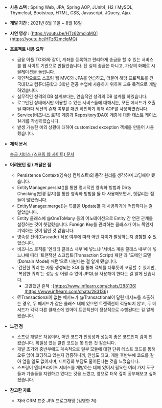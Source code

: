 - **사용 스택** : Spring Web, JPA, Spring AOP, JUnit4, H2 / MySQL, Thymeleaf, Bootstrap, HTML, CSS, Javascript, JQuery, Ajax
- **개발 기간** : 2021년 8월 11일 ~ 8월 18일
- **시연 영상** : [https://youtu.be/HTz62mclqMQ](https://youtu.be/HTz62mclqMQ)
- **프로젝트 내용 요약**
    - 금융 어플 TOSS와 같이, 계좌를 등록하고 편리하게 송금을 할 수 있는 서비스를 웹 사이트 기반으로 만들었습니다. 단 실제 송금은 아니고, 가상의 화폐로 시뮬레이션을 돌립니다.
    - 개인적으로도 스프링 웹 MVC와 JPA를 연습하고, 더불어 해당 프로젝트를 건국대학교 컴퓨터공학과 3학년 전공 수업에 사용하기 위하여 교육 목적으로 개발하였습니다.
    - 실무적인 성격의 DB 설계보다는, 연습적인 성격의 DB 설계를 하였습니다.
    - 로그인된 상태에서만 이용할 수 있는 서비스들에 대해서는, 모든 메서드가 호출될 때마다 세션의 존재 여부를 매번 확인하기 위해 AOP를 사용하였습니다.
    - Service(비즈니스 로직) 계층과 Repository(DAO) 계층에 대한 테스트 케이스 14개를 작성하였습니다.
    - 발생 가능한 예외 상황에 대하여 customized exception 객체를 만들어 사용했습니다.
- **제작 문서**
    
    [송금 서비스 (스프링 웹 사이트) 문서](https://jasonyoo95.notion.site/f642fa22803648afa3c477885f503c14)
    
- **어려웠던 점 / 깨달은 점**
    - Persistence Context(영속성 컨텍스트)의 동작 원리를 생각하며 코딩해야 했습니다.
    - EntityManager.persist()를 통한 명시적인 영속화 방법과 Dirty Checking(변경 감지)를 통한 영속화 방법을 둘 다 사용해보면서, 헷갈리는 점들이 많았습니다.
    - EntityManager.merge()는 튜플을 Update할 때 사용하기에 적합하다는 걸 알았습니다.
    - Entity 클래스에 @OneToMany 등의 어노테이션으로 Entity 간 연관 관계를 설정하는 것이 헷갈렸습니다. Foreign Key를 관리하는 클래스가 어느 쪽인지 기억하는 것이 팁인 것 같습니다.
    - 영속성 전이(Cascade) 적용 여부에 따라 어떤 차이가 발생하는지 경험할 수 있었습니다.
    - 비즈니스 로직를 '엔티티 클래스 내부'에 넣느냐 '서비스 계층 클래스 내부'에 넣느냐에 따라 '트랜잭션 스크립트(Transaction Script) 패턴'과 '도메인 모델(Domain Model) 패턴'으로 나뉜다는 걸 알게 됐습니다.
    - '간단한 쿼리'는 자동 생성되는 SQL를 통해 객체를 다루듯이 코딩할 수 있지만, '복잡한 쿼리'는 성능 상 어쩔 수 없이 JPQL을 사용해야 한다는 걸 알게 됐습니다.
        - 고민했던 흔적 : [https://www.inflearn.com/chats/283136](https://www.inflearn.com/chats/283136)
    - @Transactional이 없는 메서드가 @Transactional이 달린 메서드를 호출하는 경우, 두 메서드가 같은 클래스 내에 있으면 트랜잭션이 적용되지 않고, 두 메서드가 각각 다른 클래스에 있어야 트랜잭션이 정상적으로 수행된다는 걸 알게 됐습니다.
- **느낀 점**
    - 스프링 개발은 처음이라, 어떤 코드가 안정성과 성능이 좋은 코드인지 감이 안 왔습니다. 획일성 있는 클린 코드는 못 만든 것 같습니다.
    - 개발 초기와 중반부에도 계속적으로 일부 모듈에 대한 단위 테스트 코드를 통해 오류 없이 코딩하고 있는지 검증하니까, 안심도 되고, 개발 후반부에 코드를 갈아 엎을 일도 없어지며, 디버깅의 부담도 줄어든다는 것을 느꼈습니다.
    - 스프링이 엔터프라이즈 서비스를 개발하는 데에 있어서 필요한 여러 가지 도구들과 기술들을 지원하고 있다는 것을 느꼈고, 앞으로 더욱 깊이 공부해보고 싶어졌습니다.
- **참고한 자료**
    - 자바 ORM 표준 JPA 프로그래밍 (김영한 저)

